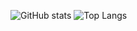 ![GitHub stats](https://github-readme-stats-sigma-five.vercel.app/api?username=mark8769&count_private=true&show_icons=true&theme=transparent)
![Top Langs](https://github-readme-stats-sigma-five.vercel.app/api/top-langs/?username=mark8769&langs_count=10&hide_progress=true&layout=compact&theme=transparent)
